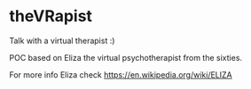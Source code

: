 # theVRapist
Talk with a virtual therapist :)

POC based on Eliza the virtual psychotherapist from the sixties.

For more info Eliza check https://en.wikipedia.org/wiki/ELIZA
